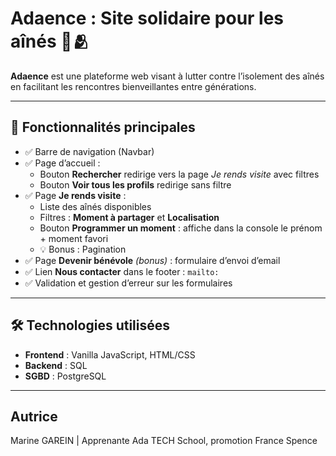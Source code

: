 # Adaence : Site solidaire pour les aînés 🧓🫂

**Adaence** est une plateforme web visant à lutter contre l’isolement des aînés en facilitant les rencontres bienveillantes entre générations.

---

## 🚀 Fonctionnalités principales

- ✅ Barre de navigation (Navbar)
- ✅ Page d’accueil :
  - Bouton **Rechercher** redirige vers la page *Je rends visite* avec filtres
  - Bouton **Voir tous les profils** redirige sans filtre
- ✅ Page **Je rends visite** :
  - Liste des aînés disponibles
  - Filtres : **Moment à partager** et **Localisation**
  - Bouton **Programmer un moment** : affiche dans la console le prénom + moment favori
  - 💡 Bonus : Pagination
- ✅ Page **Devenir bénévole** *(bonus)* : formulaire d’envoi d’email
- ✅ Lien **Nous contacter** dans le footer : `mailto:`
- ✅ Validation et gestion d’erreur sur les formulaires

---

## 🛠️ Technologies utilisées

- **Frontend** : Vanilla JavaScript, HTML/CSS  
- **Backend** : SQL 
- **SGBD** : PostgreSQL

---

## Autrice 
Marine GAREIN | Apprenante Ada TECH School, promotion France Spence
